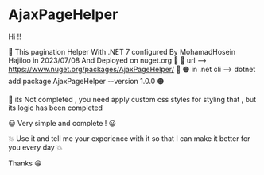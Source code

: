 # AjaxPageHelper

Hi !!

🧡 This pagination Helper With .NET 7  configured By MohamadHosein Hajiloo in 2023/07/08
And
Deployed on nuget.org 🧡
🎁 url --> https://www.nuget.org/packages/AjaxPageHelper/ 🎁
🟠 in .net cli --> dotnet add package AjaxPageHelper --version 1.0.0  🟠

🙂 its Not completed , you need apply custom css styles for styling that , but its logic has been completed 

😀 Very simple and complete ! 😀

💥 Use it and tell me your experience with it so that I can make it better for you every day 💥

Thanks 😁

